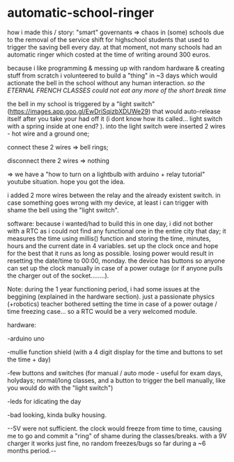 # automatic-school-ringer
how i made this / story: "smart" governants => chaos in (some) schools due to the removal of the service shift for highschool students that used to trigger the saving bell every day. at that moment, not many schools had an automatic ringer which costed at the time of writing around 300 euros.

because i like programming & messing up with random hardware & creating stuff from scratch i volunteered to build a "thing" in ~3 days which would actionate the bell in the school without any human interaction. *so the ETERNAL FRENCH CLASSES could not eat any more of the short break time*

the bell in my school is triggered by a "light switch" (https://images.app.goo.gl/EwDriSqizbXDUWe29) that would auto-release itself after you take your had off it (i dont know how its called... light switch with a spring inside at one end? ).
into the light switch were inserted 2 wires -  hot wire and a ground one; 

connect these 2 wires => bell rings;

disconnect there 2 wires => nothing

=> we have a "how to turn on a lightbulb with arduino + relay tutorial" youtube situation. hope you got the idea.

i added 2 more wires between the relay and the already existent switch. in case something goes wrong with my device, at least i can trigger with shame the bell using the "light switch".


software:
because i wanted/had to build this in one day, i did not bother with a RTC as i could not find any functional one in the entire city that day; it measures the time using millis() function and storing the time, minutes, hours and the current date in 4 variables. set up the clock once and hope for the best that it runs as long as possible. losing power would result in resetting the date/time to 00:00, monday. the device has buttons so anyone can set up the clock manually in case of a power outage (or if anyone pulls the charger out of the socket........). 

Note: during the 1 year functioning period, i had some issues at the beggining (explained in the hardware section). just a passionate physics (+robotics) teacher bothered setting the time in case of a power outage / time freezing case... so a RTC would be a very welcomed module.

hardware:

-arduino uno

-mullie function shield (with a 4 digit display for the time and buttons to set the time + day)

-few buttons and switches (for manual / auto mode - useful for exam days, holydays; normal/long classes, and a button to trigger the bell manually, like you would do with the "light switch")

-leds for idicating the day 

-bad looking, kinda bulky housing.

--5V were not sufficient. the clock would freeze from time to time, causing me to go and commit a "ring" of shame during the classes/breaks. with a 9V charger it works just fine, no random freezes/bugs so far during a ~6 months period.--
